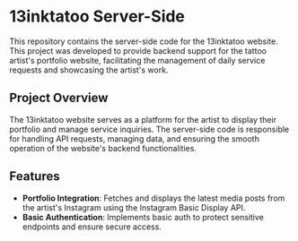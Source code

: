 # 13inktatoo Server-Side

This repository contains the server-side code for the 13inktatoo website. This project was developed to provide backend support for the tattoo artist's portfolio website, facilitating the management of daily service requests and showcasing the artist's work.

## Project Overview

The 13inktatoo website serves as a platform for the artist to display their portfolio and manage service inquiries. The server-side code is responsible for handling API requests, managing data, and ensuring the smooth operation of the website's backend functionalities.

## Features

- **Portfolio Integration**: Fetches and displays the latest media posts from the artist's Instagram using the Instagram Basic Display API.
- **Basic Authentication**: Implements basic auth to protect sensitive endpoints and ensure secure access.
